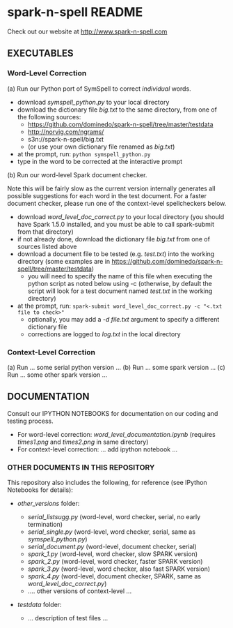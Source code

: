 # spark-n-spell README

Check out our website at http://www.spark-n-spell.com

## EXECUTABLES

### Word-Level Correction

(a) Run our Python port of SymSpell to correct *individual* words.

- download *symspell_python.py* to your local directory
- download the dictionary file *big.txt* to the same directory, from one of the following sources: 
    - https://github.com/dominedo/spark-n-spell/tree/master/testdata
    - http://norvig.com/ngrams/ 
    - s3n://spark-n-spell/big.txt 
    - (or use your own dictionary file renamed as *big.txt*)
- at the prompt, run:  `python symspell_python.py`
- type in the word to be corrected at the interactive prompt

(b) Run our word-level Spark document checker.

Note this will be fairly slow as the current version internally generates all possible suggestions for each word in the test document. For a faster document checker, please run one of the context-level spellcheckers below.

- download *word_level_doc_correct.py* to your local directory (you should have Spark 1.5.0 installed, and you must be able to call spark-submit from that directory)
- if not already done, download the dictionary file *big.txt* from one of sources listed above
- download a document file to be tested (e.g. *test.txt*) into the working directory (some examples are in https://github.com/dominedo/spark-n-spell/tree/master/testdata)
    - you will need to specify the name of this file when executing the python script as noted below using -c (otherwise, by default the script will look for a test document named *test.txt* in the working directory)
- at the prompt, run:  `spark-submit word_level_doc_correct.py -c "<.txt file to check>"`
    - optionally, you may add a *-d file.txt* argument to specify a different dictionary file
    - corrections are logged to *log.txt* in the local directory

### Context-Level Correction

(a) Run ... some serial python version ...
(b) Run ... some spark version ...
(c) Run ... some other spark version ...

## DOCUMENTATION

Consult our IPYTHON NOTEBOOKS for documentation on our coding and testing process.

- For word-level correction:  *word_level_documentation.ipynb*  (requires *times1.png* and *times2.png* in same directory)
- For context-level correction: ... add ipython notebook ...

### OTHER DOCUMENTS IN THIS REPOSITORY

This repository also includes the following, for reference (see IPython Notebooks for details):

- *other_versions* folder:
    - *serial_listsugg.py* (word-level, word checker, serial, no early termination)
    - *serial_single.py* (word-level, word checker, serial, same as *symspell_python.py*)
    - *serial_document.py* (word-level, document checker, serial)
    - *spark_1.py* (word-level, word checker, slow SPARK version)
    - *spark_2.py* (word-level, word checker, faster SPARK version)
    - *spark_3.py* (word-level, word checker, also fast SPARK version)
    - *spark_4.py* (word-level, document checker, SPARK, same as *word_level_doc_correct.py*)
    - .... other versions of context-level ...

- *testdata* folder:
    - ... description of test files ...



